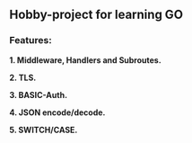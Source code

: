 ## Hobby-project for learning GO
### Features:
**1. Middleware, Handlers and Subroutes.**

**2. TLS.**

**3. BASIC-Auth.**

**4. JSON encode/decode.**

**5. SWITCH/CASE.**